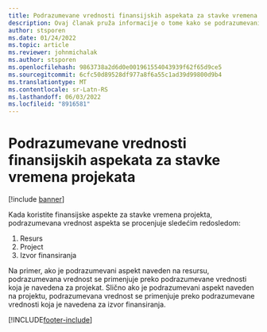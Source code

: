 ```yaml
---
title: Podrazumevane vrednosti finansijskih aspekata za stavke vremena projekata
description: Ovaj članak pruža informacije o tome kako se podrazumevani finansijski aspekti primenjuju na stavke vremena.
author: stsporen
ms.date: 01/24/2022
ms.topic: article
ms.reviewer: johnmichalak
ms.author: stsporen
ms.openlocfilehash: 9863738a2d6d0e001961554043939f62f65d9ce5
ms.sourcegitcommit: 6cfc50d89528df977a8f6a55c1ad39d99800d9b4
ms.translationtype: MT
ms.contentlocale: sr-Latn-RS
ms.lasthandoff: 06/03/2022
ms.locfileid: "8916581"
---
```

# <a name="defaulting-financial-dimensions-for-project-time-entries"></a>Podrazumevane vrednosti finansijskih aspekata za stavke vremena projekata

[!include [banner](../includes/banner.md)]

Kada koristite finansijske aspekte za stavke vremena projekta, podrazumevana vrednost aspekta se procenjuje sledećim redosledom:

1. Resurs
2. Project
3. Izvor finansiranja

Na primer, ako je podrazumevani aspekt naveden na resursu, podrazumevana vrednost se primenjuje preko podrazumevane vrednosti koja je navedena za projekat. Slično ako je podrazumevani aspekt naveden na projektu, podrazumevana vrednost se primenjuje preko podrazumevane vrednosti koja je navedena za izvor finansiranja.

[!INCLUDE[footer-include](../includes/footer-banner.md)]
